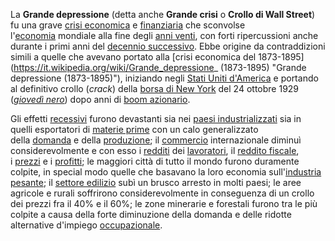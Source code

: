 La **Grande depressione** (detta anche **Grande crisi** o **Crollo di Wall Street**) fu una grave [crisi economica](https://it.wikipedia.org/wiki/Recessione "Recessione") e [finanziaria](https://it.wikipedia.org/wiki/Crisi_finanziaria "Crisi finanziaria") che sconvolse l'[economia](https://it.wikipedia.org/wiki/Economia "Economia") mondiale alla fine degli [anni venti](https://it.wikipedia.org/wiki/Anni_1920 "Anni 1920"), con forti ripercussioni anche durante i primi anni del [decennio successivo](https://it.wikipedia.org/wiki/Anni_1930 "Anni 1930"). Ebbe origine da contraddizioni simili a quelle che avevano portato alla [crisi economica del 1873-1895](https://it.wikipedia.org/wiki/Grande_depressione_ (1873-1895) "Grande depressione (1873-1895)"), iniziando negli [Stati Uniti d'America](https://it.wikipedia.org/wiki/Stati_Uniti_d%27America "Stati Uniti d'America") e portando al definitivo crollo (_crack_) della [borsa di New York](https://it.wikipedia.org/wiki/Borsa_di_New_York "Borsa di New York") del 24 ottobre 1929 (_[giovedì nero](https://it.wikipedia.org/wiki/Gioved%C3%AC_nero "Giovedì nero")_) dopo anni di [boom azionario](https://it.wikipedia.org/wiki/Boom_di_Wall_Street_del_1924 "Boom di Wall Street del 1924").

Gli effetti [recessivi](https://it.wikipedia.org/wiki/Recessione "Recessione") furono devastanti sia nei [paesi industrializzati](https://it.wikipedia.org/wiki/Paesi_industrializzati "Paesi industrializzati") sia in quelli esportatori di [materie prime](https://it.wikipedia.org/wiki/Materie_prime "Materie prime") con un calo generalizzato della [domanda](https://it.wikipedia.org/wiki/Domanda_e_offerta "Domanda e offerta") e della [produzione](https://it.wikipedia.org/wiki/Produzione "Produzione"); il [commercio](https://it.wikipedia.org/wiki/Commercio "Commercio") internazionale diminuì considerevolmente e con esso i [redditi](https://it.wikipedia.org/wiki/Reddito "Reddito") dei [lavoratori](https://it.wikipedia.org/wiki/Lavoratore "Lavoratore"), il [reddito fiscale](https://it.wikipedia.org/wiki/Reddito_fiscale "Reddito fiscale"), i [prezzi](https://it.wikipedia.org/wiki/Prezzo "Prezzo") e i [profitti](https://it.wikipedia.org/wiki/Profitto "Profitto"); le maggiori città di tutto il mondo furono duramente colpite, in special modo quelle che basavano la loro economia sull'[industria pesante](https://it.wikipedia.org/wiki/Industria_pesante "Industria pesante"); il [settore edilizio](https://it.wikipedia.org/w/index.php?title=Settore_edilizio&action=edit&redlink=1 "Settore edilizio (la pagina non esiste)") subì un brusco arresto in molti paesi; le aree agricole e rurali soffrirono considerevolmente in conseguenza di un crollo dei prezzi fra il 40% e il 60%; le zone minerarie e forestali furono tra le più colpite a causa della forte diminuzione della domanda e delle ridotte alternative d'impiego [occupazionale](https://it.wikipedia.org/wiki/Occupazione "Occupazione").
